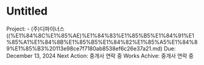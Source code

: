 # Untitled

Project: - (주)디파이너스 ((%E1%84%8C%E1%85%AE)%E1%84%83%E1%85%B5%E1%84%91%E1%85%A1%E1%84%8B%E1%85%B5%E1%84%82%E1%85%A5%E1%84%89%E1%85%B3%20113e98ce7f7180ab8538ef6c26e37a21.md)
Due: December 13, 2024
Next Action: 중개사 연락 중
Works Achive: 중개사 연락 중